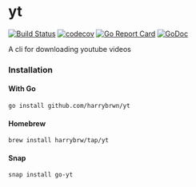 # yt

[![Build Status](https://travis-ci.com/harrybrwn/yt.svg?branch=master)](https://travis-ci.com/harrybrwn/yt)
[![codecov](https://codecov.io/gh/harrybrwn/yt/branch/master/graph/badge.svg)](https://codecov.io/gh/harrybrwn/yt)
[![Go Report Card](https://goreportcard.com/badge/github.com/harrybrwn/yt)](https://goreportcard.com/report/github.com/harrybrwn/yt)
[![GoDoc](https://godoc.org/github.com/github.com/harrybrwn/yt?status.svg)](https://godoc.org/github.com/harrybrwn/yt)

A cli for downloading youtube videos


### Installation
#### With Go
```
go install github.com/harrybrwn/yt
```
#### Homebrew
```
brew install harrybrw/tap/yt
```
#### Snap
```
snap install go-yt
```

